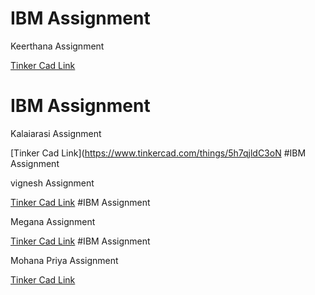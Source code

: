 # IBM Assignment

Keerthana Assignment

[Tinker Cad Link](https://www.tinkercad.com/things/36Bo55qbWGE)
# IBM Assignment

Kalaiarasi Assignment

[Tinker Cad Link](https://www.tinkercad.com/things/5h7qjldC3oN
#IBM Assignment

vignesh Assignment

[Tinker Cad Link](https://www.tinkercad.com/things/b6rObtaOzaW)
#IBM Assignment

Megana Assignment

[Tinker Cad Link](https://www.tinkercad.com/things/6m4gDuG2MLb)
#IBM Assignment

Mohana Priya Assignment

[Tinker Cad Link](https://www.tinkercad.com/things/fqAq0YVlj1k)
